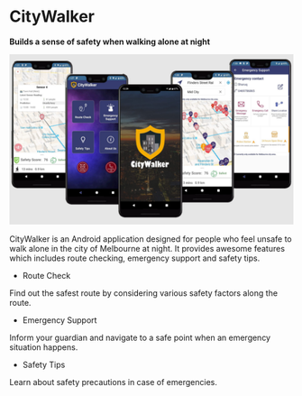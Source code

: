 # CityWalker

**Builds a sense of safety when walking alone at night**



<img src="https://github.com/Sharuq/CityWalker/blob/master/app/src/main/res/drawable/CityWalkerPoster.png">

CityWalker is an Android application designed for people who feel unsafe to walk alone in the city of Melbourne at night. It provides awesome features which includes route checking, emergency support and safety tips.

* Route Check

Find out the safest route by considering various safety factors along the route.

* Emergency Support

Inform your guardian and navigate to a safe point when an emergency situation happens.

* Safety Tips

Learn about safety precautions in case of emergencies.
